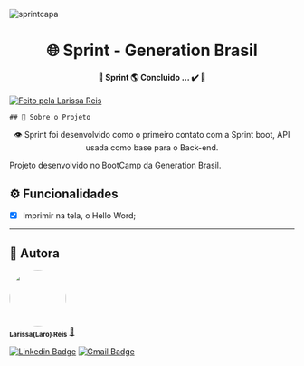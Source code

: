 <p align="center">
	
![sprintcapa](https://user-images.githubusercontent.com/79121527/114938119-17755780-9e15-11eb-9922-6e302d73d4fb.gif)

 <h1 align="center">🌐 Sprint - Generation Brasil </h1>

   <h4 align="center"> 
	🚧 Sprint 🌎 Concluido ... ✔️ 🚧 </h4>
  
  <a href="https://larissamreis3.myportfolio.com/">
    <img alt="Feito pela Larissa Reis" src="https://img.shields.io/badge/feito%20por-LaroReis-%237519C1"> </a>
    
    ## 📄 Sobre o Projeto
<p align="center"> 
	👁️ Sprint foi desenvolvido como o primeiro contato com a Sprint boot, API usada como base para o Back-end.
	
   Projeto desenvolvido no BootCamp da Generation Brasil.
</p>
   
   ## ⚙️ Funcionalidades

- [x] Imprimir na tela, o Hello Word;

---

## 👩 Autora

<a href="https://larissamreis3.myportfolio.com/">
 <img style="border-radius: 50%;" src="https://avatars.githubusercontent.com/u/79121527?s=400&u=0489c8337514ef5aecb1307f8cf402def7063810&v=4" width="100px;" alt=""/>
 <br />
 <sub><b>Larissa(Laro) Reis</b></sub></a> <a href="https://larissamreis3.myportfolio.com/" title="LarissaReis">🚀</a>
 <br />
 
[![Linkedin Badge](https://img.shields.io/badge/-Larissa-blue?style=flat-square&logo=Linkedin&logoColor=white&link=https://www.linkedin.com/in/larissamreis/)](https://www.linkedin.com/in/larissamreis/) 
[![Gmail Badge](https://img.shields.io/badge/-laroreis3@gmail.com-c14438?style=flat-square&logo=Gmail&logoColor=white&link=mailto:laroreis3@gmail.com)](mailto:laroreis3@gmail.com)
